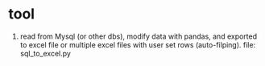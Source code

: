 # tool
1. read from Mysql (or other dbs), modify data with pandas, and exported to excel file or multiple excel files with user set rows (auto-filping).
        file: sql_to_excel.py
